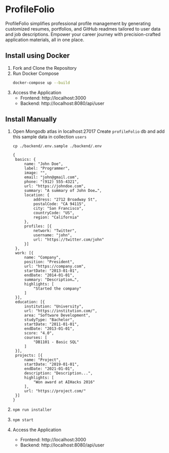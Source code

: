# ProfileFolio

ProfileFolio simplifies professional profile management by generating customized resumes, portfolios, and GitHub readmes tailored to user data and job descriptions. Empower your career journey with precision-crafted application materials, all in one place.

## Install using Docker

1.  Fork and Clone the Repository
2.  Run Docker Compose
    ```bash
    docker-compose up --build
    ```
3.  Access the Application
    - Frontend: http://localhost:3000
    - Backend: http://localhost:8080/api/user

## Install Manually

1.  Open Mongodb atlas in localhost:27017
    Create `profileFolio` db and
    add this sample data in collection `users`

    `cp ./backend/.env.sample ./backend/.env`

    ```
    {
     basics: {
         name: "John Doe",
         label: "Programmer",
         image: "",
         email: "john@gmail.com",
         phone: "(912) 555-4321",
         url: "https://johndoe.com",
         summary: "A summary of John Doe…",
         location: {
             address: "2712 Broadway St",
             postalCode: "CA 94115",
             city: "San Francisco",
             countryCode: "US",
             region: "California"
         },
         profiles: [{
             network: "Twitter",
             username: "john",
             url: "https://twitter.com/john"
         }]
     },
     work: [{
         name: "Company",
         position: "President",
         url: "https://company.com",
         startDate: "2013-01-01",
         endDate: "2014-01-01",
         summary: "Description…",
         highlights: [
             "Started the company"
         ]
     }],
     education: [{
         institution: "University",
         url: "https://institution.com/",
         area: "Software Development",
         studyType: "Bachelor",
         startDate: "2011-01-01",
         endDate: "2013-01-01",
         score: "4.0",
         courses: [
             "DB1101 - Basic SQL"
         ]
     }],
     projects: [{
         name: "Project",
         startDate: "2019-01-01",
         endDate: "2021-01-01",
         description: "Description...",
         highlights: [
             "Won award at AIHacks 2016"
         ],
         url: "https://project.com/"
     }]
    }
    ```

2.  ```bash
    npm run installer
    ```
3.  ```bash
    npm start
    ```
4.  Access the Application
    - Frontend: http://localhost:3000
    - Backend: http://localhost:8080/api/user
